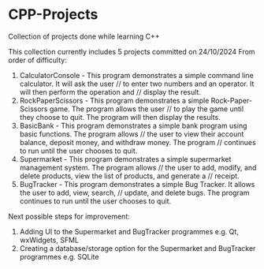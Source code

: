 # CPP-Projects
Collection of projects done while learning C++

This collection currently includes 5 projects committed on 24/10/2024
From order of difficulty:
1. CalculatorConsole - This program demonstrates a simple command line calculator. It will ask the user
//      to enter two numbers and an operator. It will then perform the operation and 
//      display the result.
2. RockPaperScissors - This program demonstrates a simple Rock-Paper-Scissors game. The program allows the user
//      to play the game until they choose to quit. The program will then display the results. 
3. BasicBank - This program demonstrates a simple bank program using basic functions. The program allows 
//      the user to view their account balance, deposit money, and withdraw money. The program 
//      continues to run until the user chooses to quit.
4. Supermarket - This program demonstrates a simple supermarket management system. The program allows
//      the user to add, modify, and delete products, view the list of products, and generate a 
//      receipt.
5. BugTracker - This program demonstrates a simple Bug Tracker. It allows the user to add, view, search, 
//      update, and delete bugs. The program continues to run until the user chooses to quit. 

Next possible steps for improvement:
1. Adding UI to the Supermarket and BugTracker programmes e.g. Qt, wxWidgets, SFML
2. Creating a database/storage option for the Supermarket and BugTracker programmes e.g. SQLite
